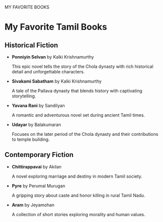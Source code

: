 MY FAVORITE BOOKS

<!DOCTYPE html>
<html>
<head>
  <title>My Favorite Tamil Books</title>
</head>
<body>
  <h1>My Favorite Tamil Books</h1>

  <h2>Historical Fiction</h2>
  <ul>
    <li>
      <strong>Ponniyin Selvan</strong> by Kalki Krishnamurthy  
      <p>This epic novel tells the story of the Chola dynasty with rich historical detail and unforgettable characters.</p>
    </li>
    <li>
      <strong>Sivakami Sabatham</strong> by Kalki Krishnamurthy  
      <p>A tale of the Pallava dynasty that blends history with captivating storytelling.</p>
    </li>
    <li>
      <strong>Yavana Rani</strong> by Sandilyan  
      <p>A romantic and adventurous novel set during ancient Tamil times.</p>
    </li>
    <li>
      <strong>Udayar</strong> by Balakumaran  
      <p>Focuses on the later period of the Chola dynasty and their contributions to temple building.</p>
    </li>
  </ul>

  <h2>Contemporary Fiction</h2>
  <ul>
    <li>
      <strong>Chittirappavai</strong> by Akilan  
      <p>A novel exploring marriage and destiny in modern Tamil society.</p>
    </li>
    <li>
      <strong>Pyre</strong> by Perumal Murugan  
      <p>A gripping story about caste and honor killing in rural Tamil Nadu.</p>
    </li>
    <li>
      <strong>Aram</strong> by Jeyamohan  
      <p>A collection of short stories exploring morality and human values.</p>
    </li>
  </ul>
</body>
</html>
